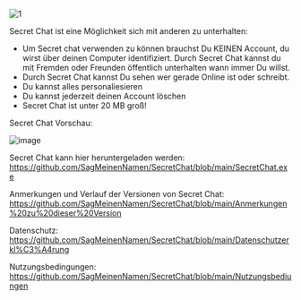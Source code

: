 ![1](https://user-images.githubusercontent.com/62218506/117015079-b513c680-acf1-11eb-9a91-9f54c4ad99b1.png)


Secret Chat ist eine Möglichkeit sich mit anderen zu unterhalten:
- Um Secret chat verwenden zu können brauchst Du KEINEN Account, du wirst über deinen Computer identifiziert. Durch Secret Chat kannst du mit Fremden oder Freunden öffentlich unterhalten wann immer Du willst.
- Durch Secret Chat kannst Du sehen wer gerade Online ist oder schreibt.
- Du kannst alles personaliesieren
- Du kannst jederzeit deinen Account löschen
- Secret Chat ist unter 20 MB groß!

Secret Chat Vorschau:

 ![image](https://user-images.githubusercontent.com/62218506/116581089-452dc680-a914-11eb-88e1-604ccb89e8ae.png)


Secret Chat kann hier heruntergeladen werden: 
  https://github.com/SagMeinenNamen/SecretChat/blob/main/SecretChat.exe
  
Anmerkungen und Verlauf der Versionen von Secret Chat:
  https://github.com/SagMeinenNamen/SecretChat/blob/main/Anmerkungen%20zu%20dieser%20Version
  
Datenschutz:
  https://github.com/SagMeinenNamen/SecretChat/blob/main/Datenschutzerkl%C3%A4rung
  
Nutzungsbedingungen:
  https://github.com/SagMeinenNamen/SecretChat/blob/main/Nutzungsbediungen
